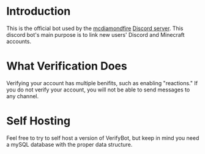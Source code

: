 # Introduction
This is the official bot used by the [mcdiamondfire](http://www.mciamondfire.com/home) [Discord server](http://discord.gg/pDHBbBD). This discord bot's main purpose is to link new users' Discord and Minecraft accounts.

# What Verification Does
Verifying your account has multiple benifits, such as enabling "reactions." If you do not verify your account, you will not be able to send messages to any channel.

# Self Hosting
Feel free to try to self host a version of VerifyBot, but keep in mind you need a mySQL database with the proper data structure.
